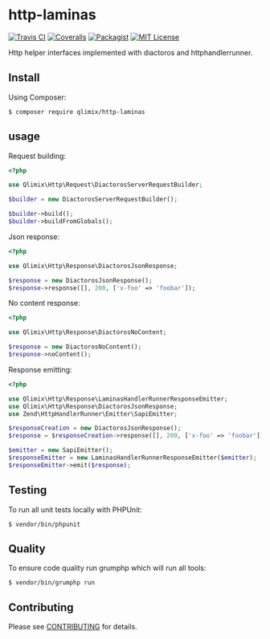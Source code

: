 # http-laminas

[![Travis CI](https://api.travis-ci.org/qlimix/http-laminas.svg?branch=master)](https://travis-ci.org/qlimix/http-laminas)
[![Coveralls](https://img.shields.io/coveralls/github/qlimix/http-laminas.svg)](https://coveralls.io/github/qlimix/http-laminas)
[![Packagist](https://img.shields.io/packagist/v/qlimix/http-laminas.svg)](https://packagist.org/packages/qlimix/http-laminas)
[![MIT License](https://img.shields.io/badge/license-MIT-brightgreen.svg)](https://github.com/qlimix/http-laminas/blob/master/LICENSE)

Http helper interfaces implemented with diactoros and httphandlerrunner.

## Install

Using Composer:

~~~
$ composer require qlimix/http-laminas
~~~

## usage

Request building:

```php
<?php

use Qlimix\Http\Request\DiactorosServerRequestBuilder;

$builder = new DiactorosServerRequestBuilder();

$builder->build();
$builder->buildFromGlobals();
```

Json response:
```php
<?php

use Qlimix\Http\Response\DiactorosJsonResponse;

$response = new DiactorosJsonResponse();
$response->response([], 200, ['x-foo' => 'foobar']);
```

No content response:

```php
<?php

use Qlimix\Http\Response\DiactorosNoContent;

$response = new DiactorosNoContent();
$response->noContent();
```

Response emitting:

```php
<?php

use Qlimix\Http\Response\LaminasHandlerRunnerResponseEmitter;
use Qlimix\Http\Response\DiactorosJsonResponse;
use Zend\HttpHandlerRunner\Emitter\SapiEmitter;

$responseCreation = new DiactorosJsonResponse();
$response = $responseCreation->response([], 200, ['x-foo' => 'foobar']);

$emitter = new SapiEmitter();
$responseEmitter = new LaminasHandlerRunnerResponseEmitter($emitter);
$responseEmitter->emit($response);
```

## Testing
To run all unit tests locally with PHPUnit:

~~~
$ vendor/bin/phpunit
~~~

## Quality
To ensure code quality run grumphp which will run all tools:

~~~
$ vendor/bin/grumphp run
~~~

## Contributing

Please see [CONTRIBUTING](CONTRIBUTING.md) for details.
